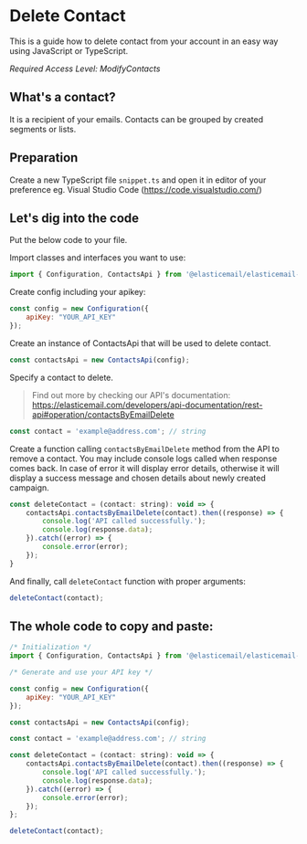 # Delete Contact

This is a guide how to delete contact from your account in an easy way using JavaScript or TypeScript.

*Required Access Level: ModifyContacts*

## What's a contact?
It is a recipient of your emails. Contacts can be grouped by created segments or lists.

## Preparation
Create a new TypeScript file `snippet.ts` and open it in editor of your preference eg. Visual Studio Code (https://code.visualstudio.com/)

## Let's dig into the code

Put the below code to your file.

Import classes and interfaces you want to use:

```javascript
import { Configuration, ContactsApi } from '@elasticemail/elasticemail-client-ts-axios';
```

Create config including your apikey: 

```javascript
const config = new Configuration({
    apiKey: "YOUR_API_KEY"
});
```

Create an instance of ContactsApi that will be used to delete contact.

```javascript
const contactsApi = new ContactsApi(config);
```

Specify a contact to delete.

> Find out more by checking our API's documentation: https://elasticemail.com/developers/api-documentation/rest-api#operation/contactsByEmailDelete

```javascript
const contact = 'example@address.com'; // string
```

Create a function calling `contactsByEmailDelete` method from the API to remove a contact. You may include console logs called when response comes back.
In case of error it will display error details, otherwise it will display a success message and chosen details about newly created campaign.

```javascript
const deleteContact = (contact: string): void => {
    contactsApi.contactsByEmailDelete(contact).then((response) => {
        console.log('API called successfully.');
        console.log(response.data);
    }).catch((error) => {
        console.error(error);
    });
}
```

And finally, call `deleteContact` function with proper arguments: 

```javascript
deleteContact(contact);
```


## The whole code to copy and paste:

```javascript
/* Initialization */
import { Configuration, ContactsApi } from '@elasticemail/elasticemail-client-ts-axios';

/* Generate and use your API key */

const config = new Configuration({
    apiKey: "YOUR_API_KEY"
});

const contactsApi = new ContactsApi(config);

const contact = 'example@address.com'; // string

const deleteContact = (contact: string): void => {
    contactsApi.contactsByEmailDelete(contact).then((response) => {
        console.log('API called successfully.');
        console.log(response.data);
    }).catch((error) => {
        console.error(error);
    });
};

deleteContact(contact);
```